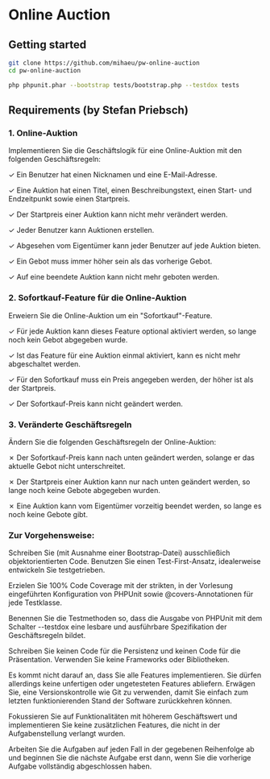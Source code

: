 # Online Auction

## Getting started

```bash
git clone https://github.com/mihaeu/pw-online-auction
cd pw-online-auction

php phpunit.phar --bootstrap tests/bootstrap.php --testdox tests
```

## Requirements (by Stefan Priebsch)

### 1. Online-Auktion

Implementieren Sie die Geschäftslogik für eine Online-Auktion mit den folgenden Geschäftsregeln:

✓ Ein Benutzer hat einen Nicknamen und eine E-Mail-Adresse.

✓ Eine Auktion hat einen Titel, einen Beschreibungstext, einen Start- und Endzeitpunkt sowie einen Startpreis.

✓ Der Startpreis einer Auktion kann nicht mehr verändert werden.

✓ Jeder Benutzer kann Auktionen erstellen.

✓ Abgesehen vom Eigentümer kann jeder Benutzer auf jede Auktion bieten.

✓ Ein Gebot muss immer höher sein als das vorherige Gebot.

✓ Auf eine beendete Auktion kann nicht mehr geboten werden.

### 2. Sofortkauf-Feature für die Online-Auktion

Erweiern Sie die Online-Auktion um ein "Sofortkauf"-Feature. 

✓ Für jede Auktion kann dieses Feature optional aktiviert werden, so lange noch kein Gebot abgegeben wurde.

✓ Ist das Feature für eine Auktion einmal aktiviert, kann es nicht mehr abgeschaltet werden.

✓ Für den Sofortkauf muss ein Preis angegeben werden, der höher ist als der Startpreis.

✓ Der Sofortkauf-Preis kann nicht geändert werden.

### 3. Veränderte Geschäftsregeln

Ändern Sie die folgenden Geschäftsregeln der Online-Auktion: 

✗ Der Sofortkauf-Preis kann nach unten geändert werden, solange er das aktuelle Gebot nicht unterschreitet.

✗ Der Startpreis einer Auktion kann nur nach unten geändert werden, so lange noch keine Gebote abgegeben wurden.

✗ Eine Auktion kann vom Eigentümer vorzeitig beendet werden, so lange es noch keine Gebote gibt.

### Zur Vorgehensweise:

Schreiben Sie (mit Ausnahme einer Bootstrap-Datei) ausschließich
objektorientierten Code. Benutzen Sie einen Test-First-Ansatz, idealerweise
entwickeln Sie testgetrieben. 

Erzielen Sie 100% Code Coverage mit der strikten, in der Vorlesung eingeführten
Konfiguration von PHPUnit sowie @covers-Annotationen für jede Testklasse.

Benennen Sie die Testmethoden so, dass die Ausgabe von PHPUnit mit dem Schalter
--testdox eine lesbare und ausführbare Spezifikation der Geschäftsregeln bildet.

Schreiben Sie keinen Code für die Persistenz und keinen Code für die
Präsentation. Verwenden Sie keine Frameworks oder Bibliotheken.

Es kommt nicht darauf an, dass Sie alle Features implementieren. Sie dürfen
allerdings keine unfertigen oder ungetesteten Features abliefern. Erwägen Sie,
eine Versionskontrolle wie Git zu verwenden, damit Sie einfach zum letzten 
funktionierenden Stand der Software zurückkehren können.

Fokussieren Sie auf Funktionalitäten mit höherem Geschäftswert und
implementieren Sie keine zusätzlichen Features, die nicht in der
Aufgabenstellung verlangt wurden.

Arbeiten Sie die Aufgaben auf jeden Fall in der gegebenen Reihenfolge ab und 
beginnen Sie die nächste Aufgabe erst dann, wenn Sie die vorherige Aufgabe
vollständig abgeschlossen haben.
